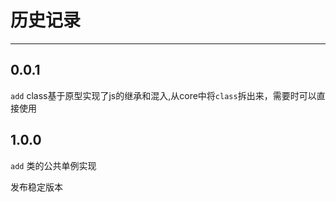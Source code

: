 # 历史记录

---


## 0.0.1

`add` class基于原型实现了js的继承和混入,从core中将`class`拆出来，需要时可以直接使用

## 1.0.0

`add` 类的公共单例实现

发布稳定版本